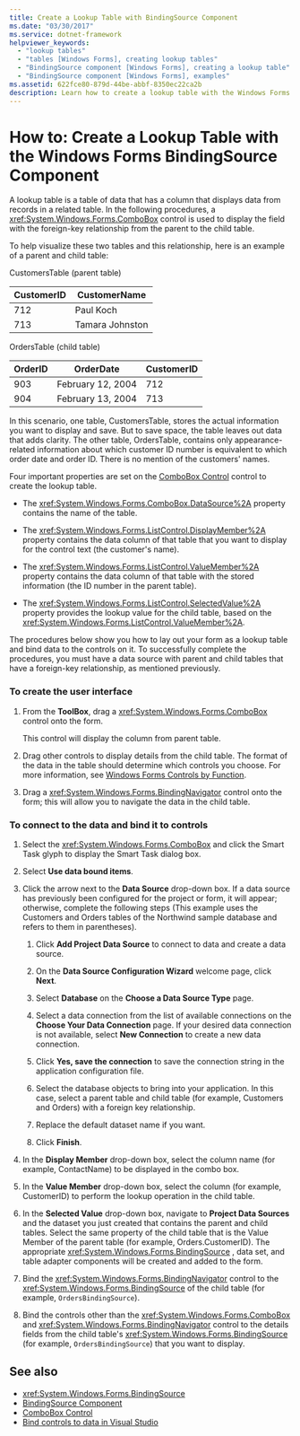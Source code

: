 ```yaml
---
title: Create a Lookup Table with BindingSource Component
ms.date: "03/30/2017"
ms.service: dotnet-framework
helpviewer_keywords: 
  - "lookup tables"
  - "tables [Windows Forms], creating lookup tables"
  - "BindingSource component [Windows Forms], creating a lookup table"
  - "BindingSource component [Windows Forms], examples"
ms.assetid: 622fce80-879d-44be-abbf-8350ec22ca2b
description: Learn how to create a lookup table with the Windows Forms Binding Source component to display the field with the foreign-key relationship.
---
```

# How to: Create a Lookup Table with the Windows Forms BindingSource Component

A lookup table is a table of data that has a column that displays data from records in a related table. In the following procedures, a <xref:System.Windows.Forms.ComboBox> control is used to display the field with the foreign-key relationship from the parent to the child table.  
  
To help visualize these two tables and this relationship, here is an example of a parent and child table:  
  
CustomersTable (parent table)  
  
|CustomerID|CustomerName|  
|----------------|------------------|  
|712|Paul Koch|  
|713|Tamara Johnston|  
  
OrdersTable (child table)  
  
|OrderID|OrderDate|CustomerID|  
|-------------|---------------|----------------|  
|903|February 12, 2004|712|  
|904|February 13, 2004|713|  
  
In this scenario, one table, CustomersTable, stores the actual information you want to display and save. But to save space, the table leaves out data that adds clarity. The other table, OrdersTable, contains only appearance-related information about which customer ID number is equivalent to which order date and order ID. There is no mention of the customers' names.  
  
Four important properties are set on the [ComboBox Control](combobox-control-windows-forms.md) control to create the lookup table.  
  
- The <xref:System.Windows.Forms.ComboBox.DataSource%2A> property contains the name of the table.  
  
- The <xref:System.Windows.Forms.ListControl.DisplayMember%2A> property contains the data column of that table that you want to display for the control text (the customer's name).  
  
- The <xref:System.Windows.Forms.ListControl.ValueMember%2A> property contains the data column of that table with the stored information (the ID number in the parent table).  
  
- The <xref:System.Windows.Forms.ListControl.SelectedValue%2A> property provides the lookup value for the child table, based on the <xref:System.Windows.Forms.ListControl.ValueMember%2A>.  
  
The procedures below show you how to lay out your form as a lookup table and bind data to the controls on it. To successfully complete the procedures, you must have a data source with parent and child tables that have a foreign-key relationship, as mentioned previously.  
  
### To create the user interface  
  
1. From the **ToolBox**, drag a <xref:System.Windows.Forms.ComboBox> control onto the form.  
  
     This control will display the column from parent table.  
  
2. Drag other controls to display details from the child table. The format of the data in the table should determine which controls you choose. For more information, see [Windows Forms Controls by Function](windows-forms-controls-by-function.md).  
  
3. Drag a <xref:System.Windows.Forms.BindingNavigator> control onto the form; this will allow you to navigate the data in the child table.  
  
### To connect to the data and bind it to controls  
  
1. Select the <xref:System.Windows.Forms.ComboBox> and click the Smart Task glyph to display the Smart Task dialog box.  
  
2. Select **Use data bound items**.  
  
3. Click the arrow next to the **Data Source** drop-down box. If a data source has previously been configured for the project or form, it will appear; otherwise, complete the following steps (This example uses the Customers and Orders tables of the Northwind sample database and refers to them in parentheses).  
  
    1. Click **Add Project Data Source** to connect to data and create a data source.  
  
    2. On the **Data Source Configuration Wizard** welcome page, click **Next**.  
  
    3. Select **Database** on the **Choose a Data Source Type** page.  
  
    4. Select a data connection from the list of available connections on the **Choose Your Data Connection** page. If your desired data connection is not available, select **New Connection** to create a new data connection.  
  
    5. Click **Yes, save the connection** to save the connection string in the application configuration file.  
  
    6. Select the database objects to bring into your application. In this case, select a parent table and child table (for example, Customers and Orders) with a foreign key relationship.  
  
    7. Replace the default dataset name if you want.  
  
    8. Click **Finish**.  
  
4. In the **Display Member** drop-down box, select the column name (for example, ContactName) to be displayed in the combo box.  
  
5. In the **Value Member** drop-down box, select the column (for example, CustomerID) to perform the lookup operation in the child table.  
  
6. In the **Selected Value** drop-down box, navigate to **Project Data Sources** and the dataset you just created that contains the parent and child tables. Select the same property of the child table that is the Value Member of the parent table (for example, Orders.CustomerID). The appropriate <xref:System.Windows.Forms.BindingSource> , data set, and table adapter components will be created and added to the form.  
  
7. Bind the <xref:System.Windows.Forms.BindingNavigator> control to the <xref:System.Windows.Forms.BindingSource> of the child table (for example, `OrdersBindingSource`).  
  
8. Bind the controls other than the <xref:System.Windows.Forms.ComboBox> and <xref:System.Windows.Forms.BindingNavigator> control to the details fields from the child table's <xref:System.Windows.Forms.BindingSource> (for example, `OrdersBindingSource`) that you want to display.  
  
## See also

- <xref:System.Windows.Forms.BindingSource>
- [BindingSource Component](bindingsource-component.md)
- [ComboBox Control](combobox-control-windows-forms.md)
- [Bind controls to data in Visual Studio](/visualstudio/data-tools/bind-controls-to-data-in-visual-studio)
